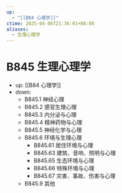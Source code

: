 ```yaml
---
up:
  - "[[B84 心理学]]"
ctime: 2025-04-06T21:36:01+08:00
aliases:
  - 生理心理学
---
```


# B845 生理心理学

- up: [[B84 心理学]]
- down:	
	- B845.1 神经心理
	- B845.2 感官生理心理
	- B845.3 内分泌与心理
	- B845.4 精神药物与心理
	- B845.5 神经化学与心理
	- B845.6 环境与生理心理
		- B845.61 居住环境与心理
		- B845.63 建筑、音响、照明与心理
		- B845.65 生态环境与心理
		- B845.66 特殊环境与心理
		- B845.67 灾害、事故、伤害与心理
	- B845.9 其他
	
